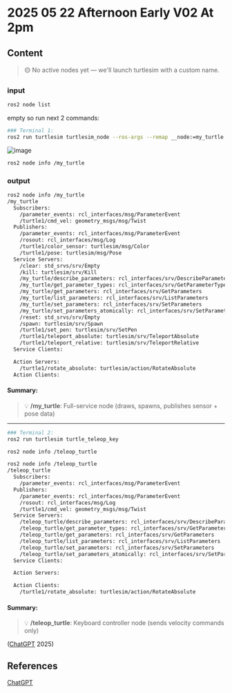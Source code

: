 # 2025 05 22 Afternoon Early V02 At 2pm

## Content

> 🟡 No active nodes yet — we'll launch turtlesim with a custom name.

### input

```bash
ros2 node list
```

empty so run next 2 commands:

```bash
### Terminal 1:
ros2 run turtlesim turtlesim_node --ros-args --remap __node:=my_turtle
```

![image](https://github.com/user-attachments/assets/6d5d5e46-2361-4a12-9bae-e1e65db090fd)


```bash
ros2 node info /my_turtle
```

### output

```bash
ros2 node info /my_turtle
/my_turtle
  Subscribers:
    /parameter_events: rcl_interfaces/msg/ParameterEvent
    /turtle1/cmd_vel: geometry_msgs/msg/Twist
  Publishers:
    /parameter_events: rcl_interfaces/msg/ParameterEvent
    /rosout: rcl_interfaces/msg/Log
    /turtle1/color_sensor: turtlesim/msg/Color
    /turtle1/pose: turtlesim/msg/Pose
  Service Servers:
    /clear: std_srvs/srv/Empty
    /kill: turtlesim/srv/Kill
    /my_turtle/describe_parameters: rcl_interfaces/srv/DescribeParameters
    /my_turtle/get_parameter_types: rcl_interfaces/srv/GetParameterTypes
    /my_turtle/get_parameters: rcl_interfaces/srv/GetParameters
    /my_turtle/list_parameters: rcl_interfaces/srv/ListParameters
    /my_turtle/set_parameters: rcl_interfaces/srv/SetParameters
    /my_turtle/set_parameters_atomically: rcl_interfaces/srv/SetParametersAtomically
    /reset: std_srvs/srv/Empty
    /spawn: turtlesim/srv/Spawn
    /turtle1/set_pen: turtlesim/srv/SetPen
    /turtle1/teleport_absolute: turtlesim/srv/TeleportAbsolute
    /turtle1/teleport_relative: turtlesim/srv/TeleportRelative
  Service Clients:

  Action Servers:
    /turtle1/rotate_absolute: turtlesim/action/RotateAbsolute
  Action Clients:
```

#### Summary:

> 💡 **/my_turtle**: Full-service node (draws, spawns, publishes sensor + pose data)

____

```bash
### Terminal 2:
ros2 run turtlesim turtle_teleop_key
```

```bash
ros2 node info /teleop_turtle
```

```bash
ros2 node info /teleop_turtle
/teleop_turtle
  Subscribers:
    /parameter_events: rcl_interfaces/msg/ParameterEvent
  Publishers:
    /parameter_events: rcl_interfaces/msg/ParameterEvent
    /rosout: rcl_interfaces/msg/Log
    /turtle1/cmd_vel: geometry_msgs/msg/Twist
  Service Servers:
    /teleop_turtle/describe_parameters: rcl_interfaces/srv/DescribeParameters
    /teleop_turtle/get_parameter_types: rcl_interfaces/srv/GetParameterTypes
    /teleop_turtle/get_parameters: rcl_interfaces/srv/GetParameters
    /teleop_turtle/list_parameters: rcl_interfaces/srv/ListParameters
    /teleop_turtle/set_parameters: rcl_interfaces/srv/SetParameters
    /teleop_turtle/set_parameters_atomically: rcl_interfaces/srv/SetParametersAtomically
  Service Clients:

  Action Servers:

  Action Clients:
    /turtle1/rotate_absolute: turtlesim/action/RotateAbsolute
```

#### Summary:

> 💡 **/teleop_turtle**: Keyboard controller node (sends velocity commands only)


([ChatGPT](https://chatgpt.com/) 2025)

## References

[ChatGPT](https://chatgpt.com/)
